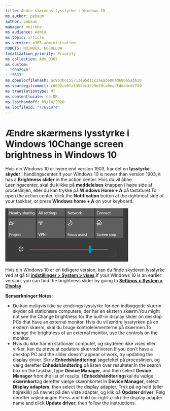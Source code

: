 ```yaml
---
title: Ændre skærmens lysstyrke i Windows 10
ms.author: pebaum
author: pebaum
manager: mnirkhe
ms.audience: Admin
ms.topic: article
ms.service: o365-administration
ROBOTS: NOINDEX, NOFOLLOW
localization_priority: Priority
ms.collection: Adm_O365
ms.custom:
- "9002940"
- "5633"
ms.openlocfilehash: ac9b3b6155713e95d11c2aeab600ad686a5abb20
ms.sourcegitcommit: c6692ce0fa1358ec3529e59ca0ecdfdea4cdc759
ms.translationtype: MT
ms.contentlocale: da-DK
ms.lasthandoff: 09/14/2020
ms.locfileid: "47681974"
---
```

# <a name="change-screen-brightness-in-windows-10"></a><span data-ttu-id="da014-102">Ændre skærmens lysstyrke i Windows 10</span><span class="sxs-lookup"><span data-stu-id="da014-102">Change screen brightness in Windows 10</span></span>

<span data-ttu-id="da014-103">Hvis din Windows 10 er nyere end version 1903, har det en **lysstyrke skyder** i handlingscenter.</span><span class="sxs-lookup"><span data-stu-id="da014-103">If your Windows 10 is newer than version 1903, it has a **Brightness slider** in the action center.</span></span> <span data-ttu-id="da014-104">Hvis du vil åbne Løsningscenter, skal du klikke på **meddelelses** knappen i højre side af proceslinjen, eller du kan trykke på **Windows Home + A** på tastaturet.</span><span class="sxs-lookup"><span data-stu-id="da014-104">To open the action center, click the **Notification** button at the rightmost side of your taskbar, or press **Windows home + A** on your keyboard.</span></span>

![Skyderen lysstyrke](media/brightness-slider.png)

<span data-ttu-id="da014-106">Hvis din Windows 10 er en tidligere version, kan du finde skyderen lysstyrke ved at gå til **[indstillinger > System > vises](ms-settings:display?activationSource=GetHelp)**.</span><span class="sxs-lookup"><span data-stu-id="da014-106">If your Windows 10 is an earlier version, you can find the brightness slider by going to **[Settings > System > Display](ms-settings:display?activationSource=GetHelp)**.</span></span>

<span data-ttu-id="da014-107">**Bemærkninger**:</span><span class="sxs-lookup"><span data-stu-id="da014-107">**Notes**:</span></span>

- <span data-ttu-id="da014-108">Du kan muligvis ikke se ændrings lysstyrke for den indbyggede skærm skyder på stationære computere, der har en ekstern skærm.</span><span class="sxs-lookup"><span data-stu-id="da014-108">You might not see the Change brightness for the built-in display slider on desktop PCs that have an external monitor.</span></span> <span data-ttu-id="da014-109">Hvis du vil ændre lysstyrken på en ekstern skærm, skal du bruge kontrolelementerne på skærmen.</span><span class="sxs-lookup"><span data-stu-id="da014-109">To change the brightness of an external monitor, use the controls on the monitor.</span></span>
- <span data-ttu-id="da014-110">Hvis du ikke har en stationær computer, og skyderen ikke vises eller virker, kan du prøve at opdatere skærmdriveren.</span><span class="sxs-lookup"><span data-stu-id="da014-110">If you don't have a desktop PC and the slider doesn't appear or work, try updating the display driver.</span></span> <span data-ttu-id="da014-111">Skriv **Enhedshåndtering**i søgefeltet på proceslinjen, og vælg derefter **Enhedshåndtering** på listen over resultater.</span><span class="sxs-lookup"><span data-stu-id="da014-111">In the search box on the taskbar, type **Device Manager**, and then select **Device Manager** from the list of results.</span></span> <span data-ttu-id="da014-112">I **Enhedshåndtering**skal du vælge **skærmkort**og derefter vælge skærmkortet.</span><span class="sxs-lookup"><span data-stu-id="da014-112">In **Device Manager**, select **Display adapters**, then select the display adapter.</span></span> <span data-ttu-id="da014-113">Tryk på og hold (eller højreklik) på navnet på den viste adapter, og klik på **Opdater driver**; Følg derefter vejledningen.</span><span class="sxs-lookup"><span data-stu-id="da014-113">Press and hold (or right-click) the display adapter name and click **Update driver**; then follow the instructions.</span></span>

